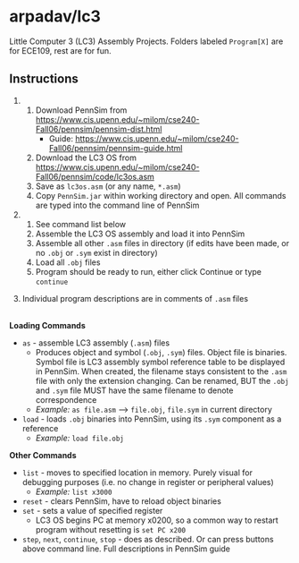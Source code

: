 # arpadav/lc3

Little Computer 3 (LC3) Assembly Projects. Folders labeled `Program[X]` are for ECE109, rest are for fun.

## Instructions
1.  1. Download PennSim from https://www.cis.upenn.edu/~milom/cse240-Fall06/pennsim/pennsim-dist.html
        - Guide: https://www.cis.upenn.edu/~milom/cse240-Fall06/pennsim/pennsim-guide.html
    2. Download the LC3 OS from https://www.cis.upenn.edu/~milom/cse240-Fall06/pennsim/code/lc3os.asm
    3. Save as `lc3os.asm` (or any name, `*.asm`)
    4. Copy `PennSim.jar` within working directory and open. All commands are typed into the command line of PennSim


2.  1. See command list below
    2. Assemble the LC3 OS assembly and load it into PennSim
    3. Assemble all other `.asm` files in directory (if edits have been made, or no `.obj` or `.sym` exist in directory)
    4. Load all `.obj` files
    5. Program should be ready to run, either click Continue or type `continue`

3. Individual program descriptions are in comments of `.asm` files

\
**Loading Commands**
- `as` - assemble LC3 assembly (`.asm`) files
    - Produces object and symbol (`.obj`, `.sym`) files. Object file is binaries. Symbol file is LC3 assembly symbol reference table to be displayed in PennSim. When created, the filename stays consistent to the `.asm` file with only the extension changing. Can be renamed, BUT the `.obj` and `.sym` file MUST have the same filename to denote correspondence
    - *Example:* `as file.asm` &xrarr; `file.obj`, `file.sym` in current directory
- `load` - loads `.obj` binaries into PennSim, using its `.sym` component as a reference
    - *Example:* `load file.obj`

**Other Commands**
- `list` - moves to specified location in memory. Purely visual for debugging purposes (i.e. no change in register or peripheral values)
    - *Example:* `list x3000`
- `reset` - clears PennSim, have to reload object binaries
- `set` - sets a value of specified register
    - LC3 OS begins PC at memory x0200, so a common way to restart program without resetting is `set PC x200`
- `step`, `next`, `continue`, `stop` - does as described. Or can press buttons above command line. Full descriptions in PennSim guide
